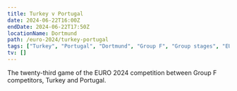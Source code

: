 ```yaml
---
title: Turkey v Portugal
date: 2024-06-22T16:00Z
endDate: 2024-06-22T17:50Z
locationName: Dortmund
path: /euro-2024/turkey-portugal
tags: ["Turkey", "Portugal", "Dortmund", "Group F", "Group stages", "EURO 2024"]
tv: []
---
```


The twenty-third game of the EURO 2024 competition between Group F competitors, Turkey and Portugal.
